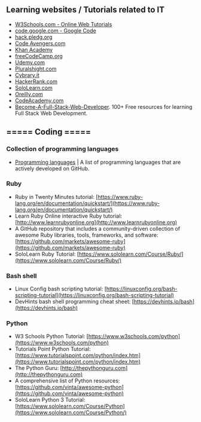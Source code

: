 ## Learning websites / Tutorials related to IT

* [W3Schools.com -  Online Web Tutorials](https://www.w3schools.com/)
* [code.google.com - Google Code](https://code.google.com/)
* [hack.pledg.org](https://hackpledge.org/)
* [Code Avengers.com](https://www.codeavengers.com/)
* [Khan Academy](https://www.khanacademy.org/)
* [freeCodeCamp.org](https://www.freecodecamp.org/)
* [Udemy.com](https://www.udemy.com/)
* [Pluralshight.com](https://www.pluralsight.com/)
* [Cybrary.it](https://www.cybrary.it)
* [HackerRank.com](https://www.hackerrank.com)
* [SoloLearn.com](https://www.sololearn.com/)
* [Oreilly.com](oreilly.com)
* [CodeAcademy.com](https://www.codecademy.com/learn/learn-git)
* [Become-A-Full-Stack-Web-Developer](https://github.com/bmorelli25/Become-A-Full-Stack-Web-Developer). 100+ Free resources for learning Full Stack Web Development.


## **===== Coding =====**


### Collection of programming languages
* [Programming languages](https://github.com/collections/programming-languages) | A list of programming languages that are actively developed on GitHub.

### Ruby
* Ruby in Twenty Minutes tutorial: [https://www.ruby-lang.org/en/documentation/quickstart/](https://www.ruby-lang.org/en/documentation/quickstart/)
* Learn Ruby Online interactive Ruby tutorial: [http://www.learnrubyonline.org](http://www.learnrubyonline.org)
* A GitHub repository that includes a community-driven collection of awesome Ruby libraries, tools, frameworks, and software: [https://github.com/markets/awesome-ruby](https://github.com/markets/awesome-ruby)
* SoloLearn Ruby Tutorial: [https://www.sololearn.com/Course/Ruby/](https://www.sololearn.com/Course/Ruby/)

### Bash shell
- Linux Config bash scripting tutorial: [https://linuxconfig.org/bash-scripting-tutorial](https://linuxconfig.org/bash-scripting-tutorial)
- DevHints bash shell programming cheat sheet: [https://devhints.io/bash](https://devhints.io/bash)

### Python
* W3 Schools Python Tutorial: [https://www.w3schools.com/python](https://www.w3schools.com/python)
* Tutorials Point Python Tutorial: [https://www.tutorialspoint.com/python/index.htm](https://www.tutorialspoint.com/python/index.htm)
* The Python Guru: [http://thepythonguru.com](http://thepythonguru.com)
* A comprehensive list of Python resources: [https://github.com/vinta/awesome-python](https://github.com/vinta/awesome-python)
* SoloLearn Python 3 Tutorial: [https://www.sololearn.com/Course/Python](https://www.sololearn.com/Course/Python/)
